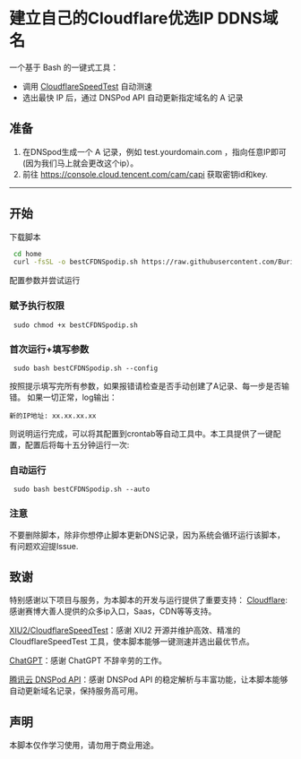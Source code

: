 # 建立自己的Cloudflare优选IP DDNS域名

一个基于 Bash 的一键式工具：  
- 调用 [CloudflareSpeedTest](https://github.com/XIU2/CloudflareSpeedTest) 自动测速  
- 选出最快 IP 后，通过 DNSPod API 自动更新指定域名的 A 记录  

## 准备

1. 在DNSpod生成一个 A 记录，例如 test.yourdomain.com ，指向任意IP即可(因为我们马上就会更改这个ip）。
2. 前往 https://console.cloud.tencent.com/cam/capi 获取密钥id和key.

---

## 开始

下载脚本
```bash
 cd home
 curl -fsSL -o bestCFDNSpodip.sh https://raw.githubusercontent.com/Buriburizaem0n/bestCloudflareip_as_DNS/main/bestCFDNSpodip.sh
```
配置参数并尝试运行
### 赋予执行权限
```
 sudo chmod +x bestCFDNSpodip.sh
```
### 首次运行+填写参数
```
 sudo bash bestCFDNSpodip.sh --config
```
按照提示填写完所有参数，如果报错请检查是否手动创建了A记录、每一步是否输错。
如果一切正常，log输出：
```
新的IP地址: xx.xx.xx.xx
```
则说明运行完成，可以将其配置到crontab等自动工具中。本工具提供了一键配置，配置后将每十五分钟运行一次:
### 自动运行
```
 sudo bash bestCFDNSpodip.sh --auto
```
### 注意
不要删除脚本，除非你想停止脚本更新DNS记录，因为系统会循环运行该脚本，有问题欢迎提Issue.

## 致谢
特别感谢以下项目与服务，为本脚本的开发与运行提供了重要支持：
[Cloudflare](cloudflare.com):感谢赛博大善人提供的众多ip入口，Saas，CDN等等支持。

[XIU2/CloudflareSpeedTest](https://github.com/XIU2/CloudflareSpeedTest)：感谢 XIU2 开源并维护高效、精准的 CloudflareSpeedTest 工具，使本脚本能够一键测速并选出最优节点。

[ChatGPT](chatgpt.com)：感谢 ChatGPT 不辞辛劳的工作。

[腾讯云 DNSPod API](dnspod.cn)：感谢 DNSPod API 的稳定解析与丰富功能，让本脚本能够自动更新域名记录，保持服务高可用。

## 声明
本脚本仅作学习使用，请勿用于商业用途。
